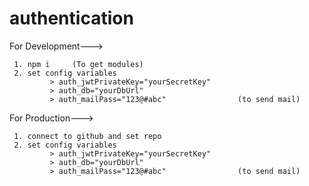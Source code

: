 # authentication
  For Development--->
  
     1. npm i     (To get modules)
     2. set config variables
             > auth_jwtPrivateKey="yourSecretKey"
             > auth_db="yourDbUrl"
             > auth_mailPass="123@#abc"                (to send mail)
  
  For Production--->           
  
     1. connect to github and set repo
     2. set config variables
             > auth_jwtPrivateKey="yourSecretKey"
             > auth_db="yourDbUrl"
             > auth_mailPass="123@#abc"                (to send mail)
          
              
